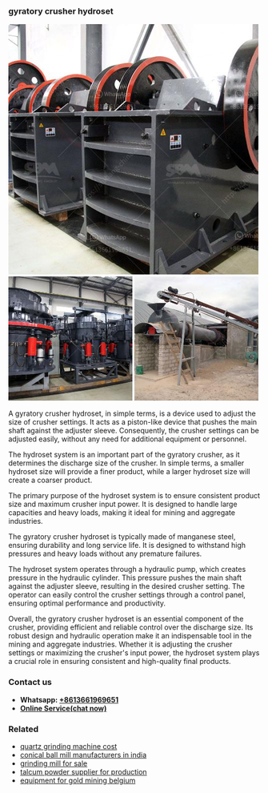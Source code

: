 <h3>gyratory crusher hydroset</h3><img src='1702260386.jpg' alt=''><p>A gyratory crusher hydroset, in simple terms, is a device used to adjust the size of crusher settings. It acts as a piston-like device that pushes the main shaft against the adjuster sleeve. Consequently, the crusher settings can be adjusted easily, without any need for additional equipment or personnel.</p><p>The hydroset system is an important part of the gyratory crusher, as it determines the discharge size of the crusher. In simple terms, a smaller hydroset size will provide a finer product, while a larger hydroset size will create a coarser product.</p><p>The primary purpose of the hydroset system is to ensure consistent product size and maximum crusher input power. It is designed to handle large capacities and heavy loads, making it ideal for mining and aggregate industries.</p><p>The gyratory crusher hydroset is typically made of manganese steel, ensuring durability and long service life. It is designed to withstand high pressures and heavy loads without any premature failures.</p><p>The hydroset system operates through a hydraulic pump, which creates pressure in the hydraulic cylinder. This pressure pushes the main shaft against the adjuster sleeve, resulting in the desired crusher setting. The operator can easily control the crusher settings through a control panel, ensuring optimal performance and productivity.</p><p>Overall, the gyratory crusher hydroset is an essential component of the crusher, providing efficient and reliable control over the discharge size. Its robust design and hydraulic operation make it an indispensable tool in the mining and aggregate industries. Whether it is adjusting the crusher settings or maximizing the crusher's input power, the hydroset system plays a crucial role in ensuring consistent and high-quality final products.</p><h3>Contact us</h3><ul><li><strong>Whatsapp:&nbsp;<a href="https://wa.me/8613661969651">+8613661969651</a></strong></li><li><a href="https://swt.shibang-china.com/?git&amp;zhl&amp;gyratory crusher hydroset"><strong>Online Service(chat now)</strong></a></li></ul><h3>Related</h3><ul><li><a href='quartz grinding machine cost.md'>quartz grinding machine cost</a></li><li><a href='conical ball mill manufacturers in india.md'>conical ball mill manufacturers in india</a></li><li><a href='grinding mill for sale.md'>grinding mill for sale</a></li><li><a href='talcum powder supplier for production.md'>talcum powder supplier for production</a></li><li><a href='equipment for gold mining belgium.md'>equipment for gold mining belgium</a></li></ul>
